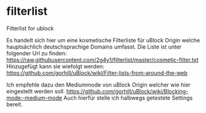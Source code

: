# filterlist
Filterlist for ublock

Es handelt sich hier um eine kosmetische Filterliste für uBlock Origin welche hauptsächlich deutschsprachige Domains umfasst.
Die Liste ist unter folgender Url zu finden: https://raw.githubusercontent.com/2g4y1/filterlist/master/cosmetic-filter.txt
Hinzugefügt kann sie wiefolgt werden: https://github.com/gorhill/uBlock/wiki/Filter-lists-from-around-the-web


Ich empfehle dazu den Mediummode von uBlock Origin welcher wie hier eingestellt werden soll. https://github.com/gorhill/uBlock/wiki/Blocking-mode:-medium-mode
Auch hierfür stelle ich halbwegs getestete Settings bereit.